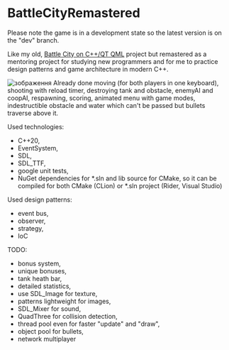 # BattleCityRemastered
Please note the game is in a development state so the latest version is on the "dev" branch.

Like my old, [Battle City on C++/QT QML](https://github.com/roma4004/battle_city_qt_qml) project but remastered as a mentoring project for studying new programmers
and for me to practice design patterns and game architecture in modern C++.

![зображення](https://github.com/roma4004/BattleCityRemastered/assets/16146920/10f3de05-6c19-4f89-a54b-19a7cb66d90e)
Already done moving (for both players in one keyboard), shooting with reload timer, destroying tank and obstacle, enemyAI and coopAI, respawning, scoring, animated menu with game modes, indestructible obstacle and water which can't be passed but bullets traverse above it. 

Used technologies:
* C++20,
* EventSystem,
* SDL,
* SDL_TTF,
* google unit tests,
* NuGet dependencies for *.sln and lib source for CMake, so it can be compiled for both CMake (CLion) or *.sln project (Rider, Visual Studio)

Used design patterns: 
* event bus, 
* observer, 
* strategy, 
* IoC

TODO: 
* bonus system,
* unique bonuses,
* tank heath bar,
* detailed statistics,
* use SDL_Image for texture,
* patterns lightweight for images,
* SDL_Mixer for sound,
* QuadThree for collision detection,
* thread pool even for faster "update" and "draw",
* object pool for bullets,
* network multiplayer
